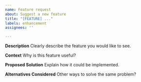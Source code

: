 ```yaml
---
name: Feature request
about: Suggest a new feature
title: "[FEATURE] ..."
labels: enhancement
assignees: ''

---
```


**Description**
Clearly describe the feature you would like to see.

**Context**
Why is this feature useful?

**Proposed Solution**
Explain how it could be implemented.

**Alternatives Considered**
Other ways to solve the same problem?

